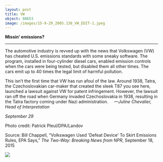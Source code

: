 ```yaml
---
layout: post
title: VW
object: 98653
image: /images/15-9-29_2005.138_VW_EDIT-1.jpeg
---
```

**Missin’ emissions?**

****

The automotive industry is revved up with the news that Volkswagen (VW) has cheated U.S. emissions standards with some sneaky software. The program, installed in four-cylinder diesel cars, enabled emission controls when the cars were being tested, but disabled them all other times. The cars emit up to 40 times the legal limit of harmful pollution.

This isn’t the first time that VW has run afoul of the law. Around 1938, Tatra, the Czechoslovakian car-maker that created the sleek T87 you see here, launched a lawsuit against VW for patent infringement. However, the lawsuit ran off the road when Germany invaded Czechoslovakia in 1938, resulting in the Tatra factory coming under Nazi administration.     *—Juline Chevalier, Head of Interpretation*

*September 29*

Photo credit: Patrick Pleul/DPA/Landov

Source: Bill Chappell, “Volkswagen Used 'Defeat Device' To Skirt Emissions Rules, EPA Says,” *The Two-Way: Breaking News from NPR*, September 18, 2015



![]({{siteurl.base}}/images/15-9-29_2005.138_VW_EDIT-1.jpeg)
